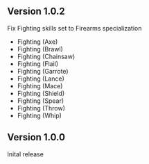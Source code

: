 ## Version 1.0.2

Fix Fighting skills set to Firearms specialization
- Fighting (Axe)
- Fighting (Brawl)
- Fighting (Chainsaw)
- Fighting (Flail)
- Fighting (Garrote)
- Fighting (Lance)
- Fighting (Mace)
- Fighting (Shield)
- Fighting (Spear)
- Fighting (Throw)
- Fighting (Whip)

## Version 1.0.0

Inital release
